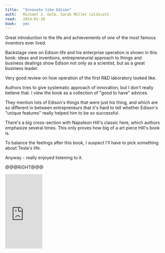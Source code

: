 ```yaml
---
title:	"Innovate like Edison"
auth:	Michael J. Gelb, Sarah Miller Caldicott
read:	2014-01-10
book:	yes
---
```





Great introduction to the life and achievements of one of the most famous
inventors ever lived.

Backstage view on Edison life and his enterprise operation is shown in this
book: ideas and inventions, entrepreneurial approach to things and business
dealings show Edison not only as a scientist, but as a great business
leader.

Very good review on how operation of the first R&D laboratory looked like.

Authors tries to give systematic approach of innovation, but I don't really
believe that. I view the book as a collection of "good to have" advices.

They mention lots of Edison's things that were just his thing, and which are
so different in between entrepreneurs that it's hard to tell whether
Edison's "unique features" really helped him to be so successful.

There's a big cross-section with Napoleon Hill's classic here, which authors
emphasize several times. This only proves how big of a art piece Hill's book
is.

To balance the feelings after this book, I suspect I'll have to pick
something about Tesla's life.

Anyway - really enjoyed listening to it.

@@@RIGHT@@@

<iframe src="http://rcm-na.amazon-adsystem.com/e/cm?lt1=_blank&bc1=FFFFFF&IS2=1&bg1=FFFFFF&fc1=000000&lc1=FF0000&t=wojcadamkoszh-20&o=1&p=8&l=as4&m=amazon&f=ifr&ref=ss_til&asins=0452289823" style="width:120px;height:240px;" scrolling="no" marginwidth="0" marginheight="0" frameborder="0"></iframe>
